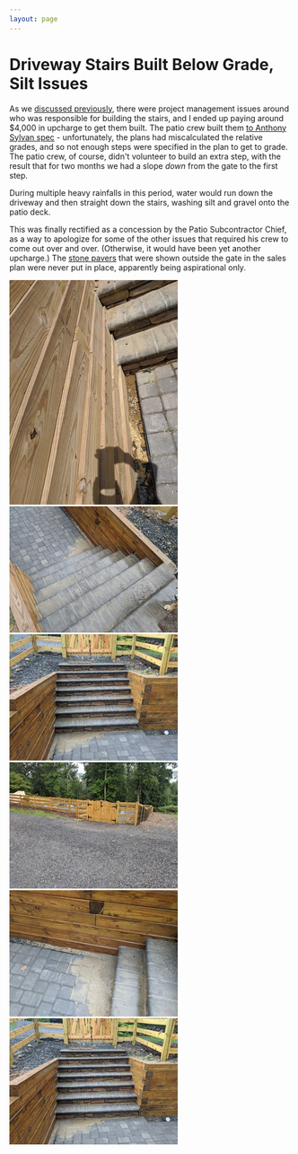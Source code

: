 ```yaml
---
layout: page
---
```


# Driveway Stairs Built Below Grade, Silt Issues 

As we [discussed previously](./07-stairs.html), there were project management issues around who was responsible for building the stairs, and I ended up paying around $4,000 in upcharge to get them built. The patio crew built them [to Anthony Sylvan spec](./00-site-plans.html) - unfortunately, the plans had miscalculated the relative grades, and so not enough steps were specified in the plan to get to grade. The patio crew, of course, didn't volunteer to build an extra step, with the result that for two months we had a slope _down_ from the gate to the first step. 

During multiple heavy rainfalls in this period, water would run down the driveway and then straight down the stairs, washing silt and gravel onto the patio deck.

This was finally rectified as a concession by the Patio Subcontractor Chief, as a way to apologize for some of the other issues that required his crew to come out over and over. (Otherwise, it would have been yet another upcharge.) The [stone pavers](./00-site-plans.html) that were shown outside the gate in the sales plan were never put in place, apparently being aspirational only.

<a data-fancybox="grade" href="images/12-belowgrade.jpg"><img src="images/small/12-belowgrade.jpg"></a>
<a data-fancybox="grade" href="images/12-belowgrade2.jpg"><img src="images/small/12-belowgrade2.jpg"></a>
<a data-fancybox="grade" href="images/12-belowgrade3.jpg"><img src="images/small/12-belowgrade3.jpg"></a>
<a data-fancybox="grade" href="images/12-belowgrade4.jpg"><img src="images/small/12-belowgrade4.jpg"></a>
<a data-fancybox="grade" href="images/12-belowgrade5.jpg"><img src="images/small/12-belowgrade5.jpg"></a>
<a data-fancybox="grade" href="images/12-belowgrade6.jpg"><img src="images/small/12-belowgrade6.jpg"></a>


